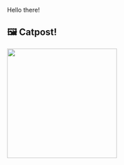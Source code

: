Hello there!



## 🖼️ Catpost!

<sub>
    <img src="https://cdn2.thecatapi.com/images/dmc.jpg" height="256">
</sub>

